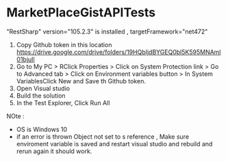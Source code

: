 # MarketPlaceGistAPITests
"RestSharp" version="105.2.3" is installed , targetFramework="net472"
1. Copy Github token in this location https://drive.google.com/drive/folders/19HQbIjdBYGEQ0bl5K595MNAml01bjuIl  
2. Go to My PC > RClick Properties > Click on System Protection link > Go to Advanced tab > Click on Environment variables button > In System VariablesClick New  and Save th Github token. 
3. Open Visual studio
4. Build the solution 
5. In the Test Explorer, Click Run All 

NOte :
* OS is Windows 10
* if an error is thrown Object not set to s reference , Make sure enviroment variable is saved and restart visual studio and rebuild and rerun again it should work.

